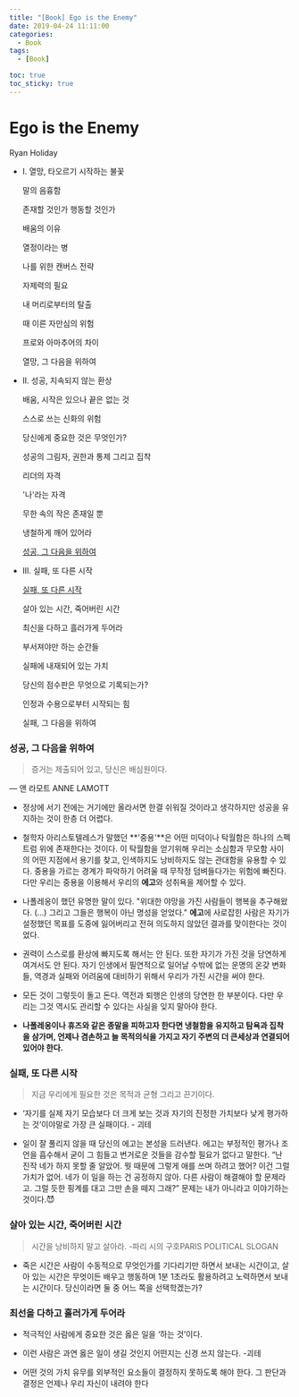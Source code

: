 ```yaml
---
title: "[Book] Ego is the Enemy"
date: 2019-04-24 11:11:00
categories:
  - Book
tags:
  - [Book]

toc: true
toc_sticky: true
---
```


# Ego is the Enemy

Ryan Holiday

- I. 열망, 타오르기 시작하는 불꽃

  말의 음흉함

  존재할 것인가 행동할 것인가

  배움의 이유

  열정이라는 병

  나를 위한 캔버스 전략

  자제력의 필요

  내 머리로부터의 탈출

  때 이른 자만심의 위험

  프로와 아마추어의 차이

  열망, 그 다음을 위하여

- II. 성공, 지속되지 않는 환상

  배움, 시작은 있으나 끝은 없는 것

  스스로 쓰는 신화의 위험

  당신에게 중요한 것은 무엇인가?

  성공의 그림자, 권한과 통제 그리고 집착

  리더의 자격

  '나'라는 자격

  무한 속의 작은 존재일 뿐

  냉철하게 깨어 있어라

  [성공, 그 다음을 위하여](https://www.notion.so/8681e6ffe21743b2881fc5209de052eb)

- III. 실패, 또 다른 시작

  [실패, 또 다른 시작](https://www.notion.so/49dc010d11a64b8d8d475efd9ecdd561)

  살아 있는 시간, 죽어버린 시간

  최신을 다하고 흘러가게 두어라

  부서져야만 하는 순간들

  실패에 내재되어 있는 가치

  당신의 점수판은 무엇으로 기록되는가?

  인정과 수용으로부터 시작되는 힘

  실패, 그 다음을 위하여

### 성공, 그 다음을 위하여

> 증거는 제출되어 있고, 당신은 배심원이다.

— 앤 라모트 ANNE LAMOTT

- 정상에 서기 전에는 거기에만 올라서면 한결 쉬워질 것이라고 생각하지만 성공을 유지하는 것이 한층 더 어렵다.

- 철학자 아리스토텔레스가 말했던 **'중용'**은 어떤 미덕이나 탁월함은 하나의 스펙트럼 위에 존재한다는 것이다. 이 탁월함을 얻기위해 우리는 소심함과 무모함 사이의 어떤 지점에서 용기를 찾고, 인색하지도 낭비하지도 않는 관대함을 유용할 수 있다. 중용을 가르는 경계가 파악하기 어려울 때 무작정 덤벼들다가는 위험에 빠진다. 다만 우리는 중용을 이용해서 우리의 **에고**와 성취욕을 제어할 수 있다.

- 나폴레옹이 했던 유명한 말이 있다. "위대한 야망을 가진 사람들이 행복을 추구해왔다. (...) 그리고 그들은 행복이 아닌 명성을 얻었다." **에고**에 사로잡힌 사람은 자기가 설정했던 목표를 도중에 잃어버리고 전혀 의도하지 않았던 결과를 맞이한다는 것이었다.

- 권력이 스스로를 환상에 빠지도록 해서는 안 된다. 또한 자기가 가진 것을 당연하게 여겨서도 안 된다. 자기 인생에서 필연적으로 일어날 수밖에 없는 운명의 온갖 변화들, 역경과 실패와 어려움에 대비하기 위해서 우리가 가진 시간을 써야 한다.

- 모든 것이 그렇듯이 돌고 돈다. 역전과 퇴행은 인생의 당연한 한 부분이다. 다만 우리는 그것 역시도 관리할 수 있다는 사실을 잊지 말아야 한다.

- **나폴레옹이나 휴즈와 같은 종말을 피하고자 한다면 냉철함을 유지하고 탐욕과 집착을 삼가며, 언제나 겸손하고 늘 목적의식을 가지고 자기 주변의 더 큰세상과 연결되어 있어야 한다.**

### 실패, 또 다른 시작

> 지금 우리에게 필요한 것은 목적과 균형 그리고 끈기이다.

- ‘자기를 실제 자기 모습보다 더 크게 보는 것과 자기의 진정한 가치보다 낮게 평가하는 것’이야말로 가장 큰 실패이다. - 괴테

- 일이 잘 풀리지 않을 때 당신의 에고는 본성을 드러낸다. 에고는 부정적인 평가나 조언을 흡수해서 굳이 그 힘들고 번거로운 것들을 감수할 필요가 없다고 말한다. “난 진작 네가 하지 못할 줄 알았어. 뭣 때문에 그렇게 애를 쓰며 하려고 했어? 이건 그럴 가치가 없어. 네가 이 일을 하는 건 공정하지 않아. 다른 사람이 해결해야 할 문제라고. 그럴 듯한 핑계를 대고 그만 손을 떼지 그래?” 문제는 내가 아니라고 이야기하는 것이다.😈

### 살아 있는 시간, 죽어버린 시간

> 시간을 낭비하지 말고 살아라. -파리 시의 구호PARIS POLITICAL SLOGAN

- 죽은 시간은 사람이 수동적으로 무엇인가를 기다리기만 하면서 보내는 시간이고, 살아 있는 시간은 무엇이든 배우고 행동하며 1분 1초라도 활용하려고 노력하면서 보내는 시간이다. 당신이라면 둘 중 어느 쪽을 선택학겠는가?

### 최선을 다하고 흘러가게 두어라

- 적극적인 사람에게 중요한 것은 옳은 일을 ‘하는 것’이다.

- 이런 사람은 과연 옳은 일이 생길 것인지 어떤지는 신경 쓰지 않는다. -괴테

- 어떤 것의 가치 유무를 외부적인 요소들이 결정하지 못하도록 해야 한다. 그 판단과 결정은 언제나 우리 자신이 내려야 한다
